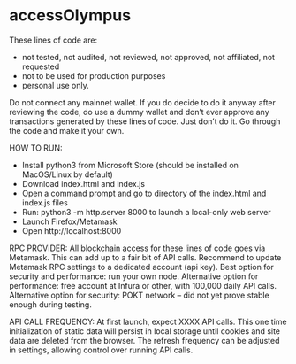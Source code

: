 # accessOlympus
These lines of code are:
- not tested, not audited, not reviewed, not approved, not affiliated, not requested
- not to be used for production purposes
- personal use only.

Do not connect any mainnet wallet. If you do decide to do it anyway after reviewing the code, do use a dummy wallet and don’t ever approve any transactions generated by these lines of code. Just don’t do it. Go through the code and make it your own.

HOW TO RUN:
- Install python3 from Microsoft Store (should be installed on MacOS/Linux by default)
- Download index.html and index.js
- Open a command prompt and go to directory of the index.html and index.js files
- Run: python3 -m http.server 8000 to launch a local-only web server
- Launch Firefox/Metamask
- Open http://localhost:8000

RPC PROVIDER:
All blockchain access for these lines of code goes via Metamask. This can add up to a fair bit of API calls. Recommend to update Metamask RPC settings to a dedicated account (api key).
Best option for security and performance: run your own node. 
Alternative option for performance: free account at Infura or other, with 100,000 daily API calls.
Alternative option for security: POKT network – did not yet prove stable enough during testing.

API CALL FREQUENCY:
At first launch, expect XXXX API calls. This one time initialization of static data will persist in local storage until cookies and site data are deleted from the browser. The refresh frequency can be adjusted in settings, allowing control over running API calls.
